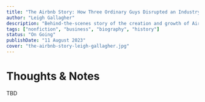 ```yaml
---
title: "The Airbnb Story: How Three Ordinary Guys Disrupted an Industry, Made Billions . . . and Created Plenty of Controversy"
author: "Leigh Gallagher"
description: "Behind-the-scenes story of the creation and growth of Airbnb, the online lodging platform that has become, in under a decade, the largest provider of accommodations in the world."
tags: ["nonfiction", "business", "biography", "history"]
status: "On Going"
publishDate: "11 August 2023"
cover: "the-airbnb-story-leigh-gallagher.jpg"
---
```


# Thoughts & Notes

TBD
